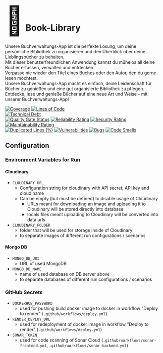 ﻿# <span style=" font-family=Virgil, Segoe UI Emoji; font-size:90px; ">📖</span> Book-Library
Unsere Buchverwaltungs-App ist die perfekte Lösung, um deine persönliche Bibliothek zu organisieren und den Überblick über deine Lieblingsbücher zu behalten.  
Mit dieser benutzerfreundlichen Anwendung kannst du mühelos all deine Bücher erfassen, verwalten und entdecken.  
Verpasse nie wieder den Titel eines Buches oder den Autor, den du gerne lesen möchtest.  
Unsere Buchverwaltungs-App macht es einfach, deine Leidenschaft für Bücher zu genießen und eine gut organisierte Bibliothek zu pflegen.  
Entdecke, lese und genieße Bücher auf eine neue Art und Weise - mit unserer Buchverwaltungs-App!

[![Coverage](https://sonarcloud.io/api/project_badges/measure?project=neuefische_ffm-java-23-1-team-project-3-backend&metric=coverage)](https://sonarcloud.io/summary/new_code?id=neuefische_ffm-java-23-1-team-project-3-backend)
[![Lines of Code](https://sonarcloud.io/api/project_badges/measure?project=neuefische_ffm-java-23-1-team-project-3-backend&metric=ncloc)](https://sonarcloud.io/summary/new_code?id=neuefische_ffm-java-23-1-team-project-3-backend)  
[![Technical Debt](https://sonarcloud.io/api/project_badges/measure?project=neuefische_ffm-java-23-1-team-project-3-backend&metric=sqale_index)](https://sonarcloud.io/summary/new_code?id=neuefische_ffm-java-23-1-team-project-3-backend)  
[![Quality Gate Status](https://sonarcloud.io/api/project_badges/measure?project=neuefische_ffm-java-23-1-team-project-3-backend&metric=alert_status)](https://sonarcloud.io/summary/new_code?id=neuefische_ffm-java-23-1-team-project-3-backend)
[![Reliability Rating](https://sonarcloud.io/api/project_badges/measure?project=neuefische_ffm-java-23-1-team-project-3-backend&metric=reliability_rating)](https://sonarcloud.io/summary/new_code?id=neuefische_ffm-java-23-1-team-project-3-backend)
[![Security Rating](https://sonarcloud.io/api/project_badges/measure?project=neuefische_ffm-java-23-1-team-project-3-backend&metric=security_rating)](https://sonarcloud.io/summary/new_code?id=neuefische_ffm-java-23-1-team-project-3-backend)
[![Maintainability Rating](https://sonarcloud.io/api/project_badges/measure?project=neuefische_ffm-java-23-1-team-project-3-backend&metric=sqale_rating)](https://sonarcloud.io/summary/new_code?id=neuefische_ffm-java-23-1-team-project-3-backend)  
[![Duplicated Lines (%)](https://sonarcloud.io/api/project_badges/measure?project=neuefische_ffm-java-23-1-team-project-3-backend&metric=duplicated_lines_density)](https://sonarcloud.io/summary/new_code?id=neuefische_ffm-java-23-1-team-project-3-backend)
[![Vulnerabilities](https://sonarcloud.io/api/project_badges/measure?project=neuefische_ffm-java-23-1-team-project-3-backend&metric=vulnerabilities)](https://sonarcloud.io/summary/new_code?id=neuefische_ffm-java-23-1-team-project-3-backend)
[![Bugs](https://sonarcloud.io/api/project_badges/measure?project=neuefische_ffm-java-23-1-team-project-3-backend&metric=bugs)](https://sonarcloud.io/summary/new_code?id=neuefische_ffm-java-23-1-team-project-3-backend)
[![Code Smells](https://sonarcloud.io/api/project_badges/measure?project=neuefische_ffm-java-23-1-team-project-3-backend&metric=code_smells)](https://sonarcloud.io/summary/new_code?id=neuefische_ffm-java-23-1-team-project-3-backend)

## Configuration
### Environment Variables for Run
#### Cloudinary
* `CLOUDINARY_URL`
  * Configuration string for cloudinary with API secret, API key and cloud name
  * Can be empty (but must be defined) to disable usage of Cloudinary
    * URLs meant for downloading an image and uploading it to Cloudinary will be stored directly into database
    * locals files meant uploading to Cloudinary will be converted into data urls
* `CLOUDINARY_FOLDER`
  * folder that will be used for storage inside of Cloudinary
  * to separate images of different run configurations / scenarios
#### Mongo DB
* `MONGO_DB_URI`
  * URL of used MongoDB
* `MONGO_DB_NAME`
  * name of used database on DB server above
  * to separate databases of different run configurations / scenarios
### GitHub Secrets 
* `DOCKERHUB_PASSWORD`
  * used for pushing build docker image to docker in workflow "Deploy to render" (`.github/workflows/deploy.yml`)
* `RENDER_DEPLOY_URL`
  * used for redeployment of docker image in workflow "Deploy to render" (`.github/workflows/deploy.yml`)
* `SONAR_TOKEN`
  * used for code scanning of Sonar Cloud (`.github/workflows/sonar-frontend.yml`, `.github/workflows/sonar-backend.yml`)
